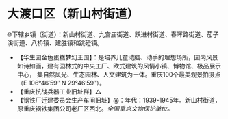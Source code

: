 # 大渡口区（新山村街道）
🌐下辖乡镇（街道）：新山村街道、九宫庙街道、跃进村街道、春晖路街道、茄子溪街道、八桥镇、建胜镇和跳磴镇。  
  
* 【华生园金色蛋糕梦幻王国】：是培养儿童动脑、动手的理想场所，园内风景如诗如画，建有园林式的中央工厂、欧式建筑的风情小镇、博物馆、极品展示中心， 集自然风光、生态园林、人文建筑为一体。重庆100个最美观景拍摄点（E 106°46′59″ N 29°46′59″）。
* 【重庆抗战兵器工业旧址群】△
* 【钢铁厂迁建委员会生产车间旧址】@：年代：1939-1945年。新山村街道，原重庆钢铁集团公司老厂区西北。*全国重点文物保护单位。*